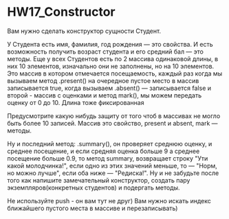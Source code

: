 # HW17_Constructor

Вам нужно сделать конструктор сущности Студент.

У Студента есть имя, фамилия, год рождения — это свойства.
И есть возможность получить возраст студента и его средний бал — это методы.
Еще у всех Студентов есть по 2 массива одинаковой длины, в них 10 элементов, изначально они не заполнены, но на 10 элементов. Это массив в котором отмечается посещаемость, каждый раз когда мы вызываем метод .present() на очередное пустое место в массив записывается true, когда вызываем .absent() — записывается false и второй - массив с оценками и метод mark(), мы можем передать оценку от 0 до 10. Длина тоже фиксированная


Предусмотрите какую нибудь защиту от того чтоб в массивах не могло быть более 10 записей. Массив это свойство, present и absent, mark — методы.

Ну и последний метод: .summary(), он проверяет среднюю оценку, и среднее посещение, и если средняя оценка больше 9 а среднее посещение больше 0.9, то метод summary, возвращает строку "Ути какой молодчинка!", если одно из этих значений меньше, то — "Норм, но можно лучше", если оба ниже — "Редиска!". Ну и не забудьте после того как напишите замечательный конструктор, создать пару экземпляров(конкретных студентов) и подергать методы.

Не используйте push - он вам тут не друг) Вам нужно искать индекс ближайшего пустого места в массиве и перезаписывать)
